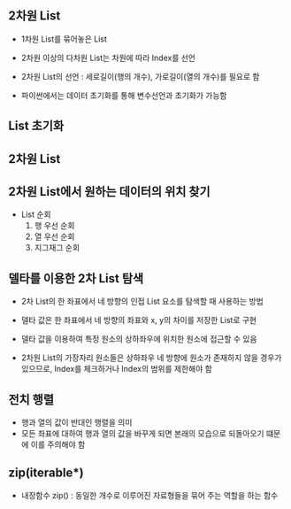 ## 2차원 List

- 1차원 List를 묶어놓은 List
- 2차원 이상의 다차원 List는 차원에 따라 Index를 선언
- 2차원 List의 선언 : 세로길이(행의 개수), 가로길이(열의 개수)를 필요로 함

- 파이썬에서는 데이터 초기화를 통해 변수선언과 초기화가 가능함

## List 초기화

## 2차원 List

## 2차원 List에서 원하는 데이터의 위치 찾기

- List 순회
  1. 행 우선 순회
  2. 열 우선 순회
  3. 지그재그 순회
 
## 델타를 이용한 2차 List 탐색

- 2차 List의 한 좌표에서 네 방향의 인접 List 요소를 탐색할 때 사용하는 방법
- 델타 값은 한 좌표에서 네 방향의 좌표와 x, y의 차이를 저장한 List로 구현
- 델타 값을 이용하여 특정 원소의 상하좌우에 위치한 원소에 접근할 수 있음

- 2차원 List의 가장자리 원소들은 상하좌우 네 방향에 원소가 존재하지 않을 경우가 있으므로,
  Index를 체크하거나 Index의 범위를 제한해야 함

## 전치 행렬
- 행과 열의 값이 반대인 행렬을 의미
- 모든 좌표에 대하여 행과 열의 값을 바꾸게 되면 본래의 모습으로 되돌아오기 떄문에 이를 주의해야 함

## zip(iterable*)
- 내장함수 zip() : 동일한 개수로 이루어진 자료형들을 묶어 주는 역할을 하는 함수
